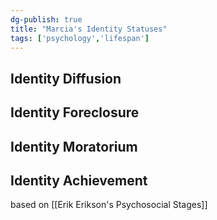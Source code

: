 ```yaml
---  
dg-publish: true  
title: "Marcia's Identity Statuses"  
tags: ['psychology','lifespan']  
---  
```

  
## Identity Diffusion  
## Identity Foreclosure  
## Identity Moratorium  
## Identity Achievement  
  
based on [[Erik Erikson's Psychosocial Stages]]   
